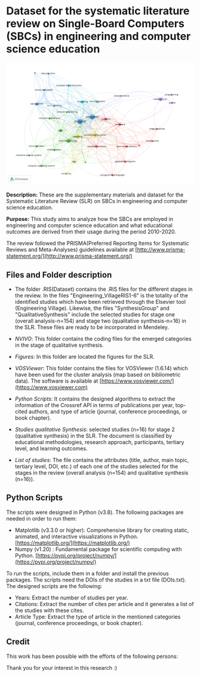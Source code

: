 # Dataset for the systematic literature review on Single-Board Computers (SBCs) in engineering and computer science education

<img src="https://github.com/Uniminutoarduino/SBCReview/blob/main/Figures/Fig3.png?raw=true">

**Description:** These are the supplementary materials and dataset for the Systematic Literature Review (SLR) on SBCs in engineering and computer science education. 

**Purpose:** This study aims to analyze how the SBCs are employed in engineering and computer science education and what educational outcomes are derived from their usage during the period 2010-2020.

The review followed the PRISMA(Preferred Reporting Items for Systematic Reviews and Meta-Analyses) guidelines available at [http://www.prisma-statement.org/](http://www.prisma-statement.org/) 

## Files and Folder description

- The folder .RIS(Dataset) contains the .RIS files for the different stages in the review. In the files "Engineering_VillageRIS1-6" is the totality of the identified studies which have been retrieved through the Elsevier tool (Engineering Village). Likewise, the files "SynthesisGroup" and "QualitativeSynthesis" include the selected studies for stage one (overall analysis-n=154) and stage two (qualitative synthesis-n=16) in the SLR. These files are ready to be incorporated in Mendeley. 

- *NVIVO*: This folder contains the coding files for the emerged categories in the stage of qualitative synthesis. 

- *Figures*: In this folder are located the figures for the SLR. 

- *VOSViewer*: This folder contains the files for VOSViewer (1.6.14) which have been used for the cluster analysis (map based on bibliometric data). The software is available at [https://www.vosviewer.com/](https://www.vosviewer.com) 

- *Python Scripts*: It contains the designed algorithms to extract the information of the Crossref API in terms of publications per year, top-cited authors, and type of article (journal, conference proceedings, or book chapter). 

- *Studies qualitative Synthesis*: selected studies (n=16) for stage 2 (qualitative synthesis) in the SLR. The document is classified by educational methodologies, research approach, participants, tertiary level, and learning outcomes. 

- *List of studies*: The file contains the attributes (title, author, main topic, tertiary level, DOI, etc.) of each one of the studies selected for the stages in the review (overall analysis (n=154) and qualitative synthesis (n=16)).

## Python Scripts

The scripts were designed in Python (v3.8). The following packages are needed in order to run them:

- Matplotlib (v3.3.0 or higher): Comprehensive library for creating static, animated, and interactive visualizations in Python. [https://matplotlib.org/](https://matplotlib.org/)
- Numpy (v1.20) : Fundamental package for scientific computing with Python. [https://pypi.org/project/numpy/](https://pypi.org/project/numpy/)

To run the scripts, include them in a folder and install the previous packages. The scripts need the DOIs of the studies in a txt file (DOIs.txt). The designed scripts are the following:

- Years: Extract the number of studies per year.
- Citations: Extract the number of cites per article and it generates a list of the studies with these cites.
- Article Type: Extract the type of article in the mentioned categories (journal, conference proceedings, or book chapter).

## Credit
This work has been possible with the efforts of the following persons:


Thank you for your interest in this research :)
